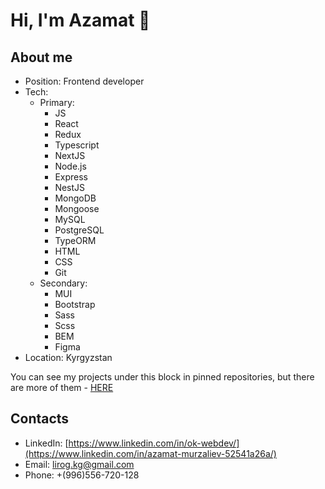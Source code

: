# Hi, I'm Azamat 👋

## About me
- Position: Frontend developer
- Tech:
  - Primary:
    - JS
    - React
    - Redux
    - Typescript
    - NextJS
    - Node.js
    - Express
    - NestJS
    - MongoDB
    - Mongoose
    - MySQL
    - PostgreSQL
    - TypeORM
    - HTML
    - CSS
    - Git
  - Secondary:
    - MUI
    - Bootstrap
    - Sass
    - Scss
    - BEM
    - Figma
- Location: Kyrgyzstan

You can see my projects under this block in pinned repositories, but there are more of them - [HERE](https://github.com/Murzaliev-Azamat?tab=repositories)

## Contacts
- LinkedIn: [https://www.linkedin.com/in/ok-webdev/](https://www.linkedin.com/in/azamat-murzaliev-52541a26a/)
- Email: lirog.kg@gmail.com
- Phone: +(996)556-720-128
